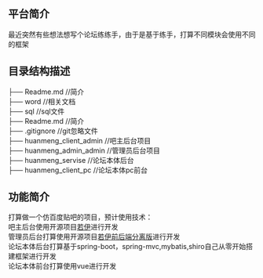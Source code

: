 ## 平台简介

最近突然有些想法想写个论坛练练手，由于是基于练手，打算不同模块会使用不同的框架

## 目录结构描述
 
├── Readme.md                 //简介  
├── word                      //相关文档  
├── sql                       //sql文件  
├── Readme.md                 //简介  
├── .gitignore                //git忽略文件  
├── huanmeng_client_admin     //吧主后台项目  
├── huanmeng_admin_admin      //管理员后台项目  
├── huanmeng_servise          //论坛本体后台  
├── huanmeng_client_pc        //论坛本体pc前台  

## 功能简介

打算做一个仿百度贴吧的项目，预计使用技术：  
吧主后台使用开源项目[若伊](https://gitee.com/y_project/RuoYi)进行开发  
管理员后台打算使用开源项目[若伊前后端分离版](https://gitee.com/y_project/RuoYi-Vue)进行开发  
论坛本体后台打算基于spring-boot，spring-mvc,mybatis,shiro自己从零开始搭建框架进行开发  
论坛本体前台打算使用vue进行开发  
